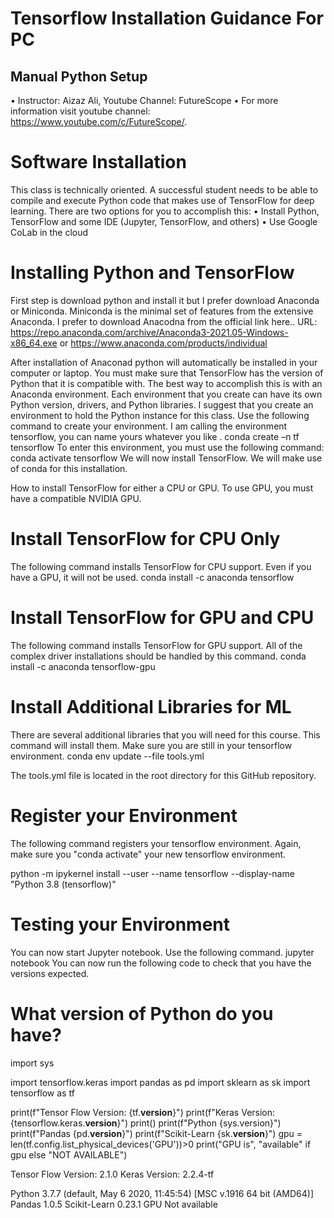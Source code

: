 
# Tensorflow Installation Guidance For PC

## Manual Python Setup
•	Instructor: Aizaz Ali, Youtube Channel:  FutureScope
•	For more information visit youtube channel: https://www.youtube.com/c/FutureScope/.

# Software Installation
This class is technically oriented. A successful student needs to be able to compile and execute Python code that makes use of TensorFlow for deep learning. There are two options for you to accomplish this:
•	Install Python, TensorFlow and some IDE (Jupyter, TensorFlow, and others)
•	Use Google CoLab in the cloud

# Installing Python and TensorFlow
First step is download python and install it but I prefer download Anaconda or Miniconda. Miniconda is the minimal set of features from the extensive Anaconda.
I prefer to download Anacodna from the official link here.. 
URL: https://repo.anaconda.com/archive/Anaconda3-2021.05-Windows-x86_64.exe or https://www.anaconda.com/products/individual

After installation of Anaconad python will automatically be installed in your computer or laptop. You must make sure that TensorFlow has the version of Python that it is compatible with. The best way to accomplish this is with an Anaconda environment. Each environment that you create can have its own Python version, drivers, and Python libraries. I suggest that you create an environment to hold the Python instance for this class. Use the following command to create your environment. I am calling the environment tensorflow, you can name yours whatever you like
.
conda create –n tf tensorflow 
To enter this environment, you must use the following command:
conda activate tensorflow
We will now install TensorFlow. We will make use of conda for this installation. 

How to install TensorFlow for either a CPU or GPU. To use GPU, you must have a compatible NVIDIA GPU.

# Install TensorFlow for CPU Only
The following command installs TensorFlow for CPU support. Even if you have a GPU, it will not be used.
conda install -c anaconda tensorflow

# Install TensorFlow for GPU and CPU
The following command installs TensorFlow for GPU support. All of the complex driver installations should be handled by this command.
conda install -c anaconda tensorflow-gpu

# Install Additional Libraries for ML
There are several additional libraries that you will need for this course. This command will install them. Make sure you are still in your tensorflow environment.
conda env update --file tools.yml

The tools.yml file is located in the root directory for this GitHub repository.

# Register your Environment
The following command registers your tensorflow environment. Again, make sure you "conda activate" your new tensorflow environment.

python -m ipykernel install --user --name tensorflow --display-name "Python 3.8 (tensorflow)"

# Testing your Environment
You can now start Jupyter notebook. Use the following command.
jupyter notebook
You can now run the following code to check that you have the versions expected.

# What version of Python do you have?
import sys

import tensorflow.keras
import pandas as pd
import sklearn as sk
import tensorflow as tf

print(f"Tensor Flow Version: {tf.__version__}")
print(f"Keras Version: {tensorflow.keras.__version__}")
print()
print(f"Python {sys.version}")
print(f"Pandas {pd.__version__}")
print(f"Scikit-Learn {sk.__version__}")
gpu = len(tf.config.list_physical_devices('GPU'))>0
print("GPU is", "available" if gpu else "NOT AVAILABLE")

Tensor Flow Version: 2.1.0
Keras Version: 2.2.4-tf

Python 3.7.7 (default, May  6 2020, 11:45:54) [MSC v.1916 64 bit (AMD64)]
Pandas 1.0.5
Scikit-Learn 0.23.1
GPU Not  available
